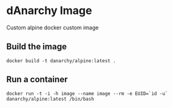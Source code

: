 # dAnarchy Image

Custom alpine docker custom image

## Build the image

```
docker build -t danarchy/alpine:latest .
```

## Run a container

```
docker run -t -i -h image --name image --rm -e EUID=`id -u` danarchy/alpine:latest /bin/bash
```